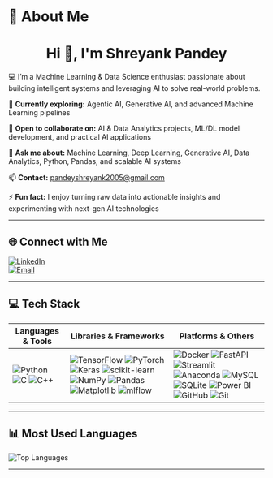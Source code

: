 # 💫 About Me
<h1 align="center">Hi 👋, I'm Shreyank Pandey</h1>

💻 I’m a Machine Learning & Data Science enthusiast passionate about building intelligent systems and leveraging AI to solve real-world problems.  

🌱 **Currently exploring:** Agentic AI, Generative AI, and advanced Machine Learning pipelines  

🤝 **Open to collaborate on:** AI & Data Analytics projects, ML/DL model development, and practical AI applications  

💬 **Ask me about:** Machine Learning, Deep Learning, Generative AI, Data Analytics, Python, Pandas, and scalable AI systems  

📫 **Contact:** [pandeyshreyank2005@gmail.com](mailto:pandeyshreyank2005@gmail.com)  

⚡ **Fun fact:** I enjoy turning raw data into actionable insights and experimenting with next-gen AI technologies  

---

## 🌐 Connect with Me
[![LinkedIn](https://img.shields.io/badge/LinkedIn-%230077B5.svg?logo=linkedin&logoColor=white)](https://linkedin.com/in/shreyank-pandey-a9aab532a)  
[![Email](https://img.shields.io/badge/Email-D14836?logo=gmail&logoColor=white)](mailto:pandeyshreyank2005@gmail.com)  

---

## 💻 Tech Stack
| Languages & Tools | Libraries & Frameworks | Platforms & Others |
|-----------------|----------------------|-----------------|
| ![Python](https://img.shields.io/badge/python-3670A0?style=for-the-badge&logo=python&logoColor=ffdd54) ![C](https://img.shields.io/badge/c-%2300599C.svg?style=for-the-badge&logo=c&logoColor=white) ![C++](https://img.shields.io/badge/c++-%2300599C.svg?style=for-the-badge&logo=c%2B%2B&logoColor=white) | ![TensorFlow](https://img.shields.io/badge/TensorFlow-%23FF6F00.svg?style=for-the-badge&logo=TensorFlow&logoColor=white) ![PyTorch](https://img.shields.io/badge/PyTorch-%23EE4C2C.svg?style=for-the-badge&logo=PyTorch&logoColor=white) ![Keras](https://img.shields.io/badge/Keras-%23D00000.svg?style=for-the-badge&logo=Keras&logoColor=white) ![scikit-learn](https://img.shields.io/badge/scikit--learn-%23F7931E.svg?style=for-the-badge&logo=scikit-learn&logoColor=white) ![NumPy](https://img.shields.io/badge/numpy-%23013243.svg?style=for-the-badge&logo=numpy&logoColor=white) ![Pandas](https://img.shields.io/badge/pandas-%23150458.svg?style=for-the-badge&logo=pandas&logoColor=white) ![Matplotlib](https://img.shields.io/badge/Matplotlib-%23ffffff.svg?style=for-the-badge&logo=Matplotlib&logoColor=black) ![mlflow](https://img.shields.io/badge/mlflow-%23d9ead3.svg?style=for-the-badge&logo=numpy&logoColor=blue) | ![Docker](https://img.shields.io/badge/docker-%230db7ed.svg?style=for-the-badge&logo=docker&logoColor=white) ![FastAPI](https://img.shields.io/badge/FastAPI-005571?style=for-the-badge&logo=fastapi) ![Streamlit](https://img.shields.io/badge/Streamlit-%23FE4B4B.svg?style=for-the-badge&logo=streamlit&logoColor=white) ![Anaconda](https://img.shields.io/badge/Anaconda-%2344A833.svg?style=for-the-badge&logo=anaconda&logoColor=white) ![MySQL](https://img.shields.io/badge/mysql-4479A1.svg?style=for-the-badge&logo=mysql&logoColor=white) ![SQLite](https://img.shields.io/badge/sqlite-%2307405e.svg?style=for-the-badge&logo=sqlite&logoColor=white) ![Power BI](https://img.shields.io/badge/power_bi-F2C811?style=for-the-badge&logo=powerbi&logoColor=black) ![GitHub](https://img.shields.io/badge/github-%23121011.svg?style=for-the-badge&logo=github&logoColor=white) ![Git](https://img.shields.io/badge/git-%23F05033.svg?style=for-the-badge&logo=git&logoColor=white) |

---

## 📊 Most Used Languages
![Top Languages](https://github-readme-stats.vercel.app/api/top-langs/?username=ShreyankP18&theme=midnight-purple&hide_border=true&include_all_commits=false&count_private=false&layout=compact)  

---


